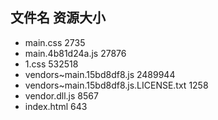 ##  文件名           资源大小
- main.css           2735
- main.4b81d24a.js           27876
- 1.css           532518
- vendors~main.15bd8df8.js           2489944
- vendors~main.15bd8df8.js.LICENSE.txt           1258
- vendor.dll.js           8567
- index.html           643

